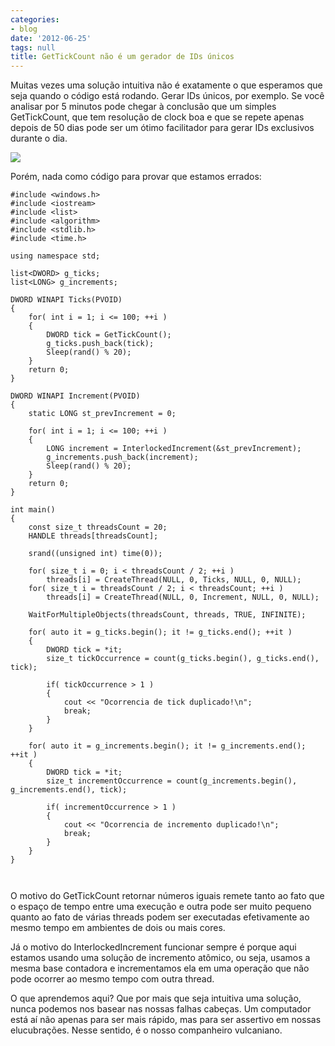 ```yaml
---
categories:
- blog
date: '2012-06-25'
tags: null
title: GetTickCount não é um gerador de IDs únicos
---
```


Muitas vezes uma solução intuitiva não é exatamente o que esperamos que seja quando o código está rodando. Gerar IDs únicos, por exemplo. Se você analisar por 5 minutos pode chegar à conclusão que um simples GetTickCount, que tem resolução de clock boa e que se repete apenas depois de 50 dias pode ser um ótimo facilitador para gerar IDs exclusivos durante o dia.

![](/img/buOxKgQ.jpg)

Porém, nada como código para provar que estamos errados:

```
#include <windows.h>
#include <iostream>
#include <list>
#include <algorithm>
#include <stdlib.h>
#include <time.h>

using namespace std;

list<DWORD> g_ticks;
list<LONG> g_increments;

DWORD WINAPI Ticks(PVOID)
{
    for( int i = 1; i <= 100; ++i )
    {
        DWORD tick = GetTickCount();
        g_ticks.push_back(tick);
        Sleep(rand() % 20);
    }
    return 0;
}

DWORD WINAPI Increment(PVOID)
{
    static LONG st_prevIncrement = 0;

    for( int i = 1; i <= 100; ++i )
    {
        LONG increment = InterlockedIncrement(&st_prevIncrement);
        g_increments.push_back(increment);
        Sleep(rand() % 20);
    }
    return 0;
}

int main()
{
    const size_t threadsCount = 20;
    HANDLE threads[threadsCount];

    srand((unsigned int) time(0));

    for( size_t i = 0; i < threadsCount / 2; ++i )
        threads[i] = CreateThread(NULL, 0, Ticks, NULL, 0, NULL);
    for( size_t i = threadsCount / 2; i < threadsCount; ++i )
        threads[i] = CreateThread(NULL, 0, Increment, NULL, 0, NULL);

    WaitForMultipleObjects(threadsCount, threads, TRUE, INFINITE);

    for( auto it = g_ticks.begin(); it != g_ticks.end(); ++it )
    {
        DWORD tick = *it;
        size_t tickOccurrence = count(g_ticks.begin(), g_ticks.end(), tick);

        if( tickOccurrence > 1 )
        {
            cout << "Ocorrencia de tick duplicado!\n";
            break;
        }
    }

    for( auto it = g_increments.begin(); it != g_increments.end(); ++it )
    {
        DWORD tick = *it;
        size_t incrementOccurrence = count(g_increments.begin(), g_increments.end(), tick);

        if( incrementOccurrence > 1 )
        {
            cout << "Ocorrencia de incremento duplicado!\n";
            break;
        }
    }
}

 

```

O motivo do GetTickCount retornar números iguais remete tanto ao fato que o espaço de tempo entre uma execução e outra pode ser muito pequeno quanto ao fato de várias threads podem ser executadas efetivamente ao mesmo tempo em ambientes de dois ou mais cores.

Já o motivo do InterlockedIncrement funcionar sempre é porque aqui estamos usando uma solução de incremento atômico, ou seja, usamos a mesma base contadora e incrementamos ela em uma operação que não pode ocorrer ao mesmo tempo com outra thread.

O que aprendemos aqui? Que por mais que seja intuitiva uma solução, nunca podemos nos basear nas nossas falhas cabeças. Um computador está aí não apenas para ser mais rápido, mas para ser assertivo em nossas elucubrações. Nesse sentido, é o nosso companheiro vulcaniano.